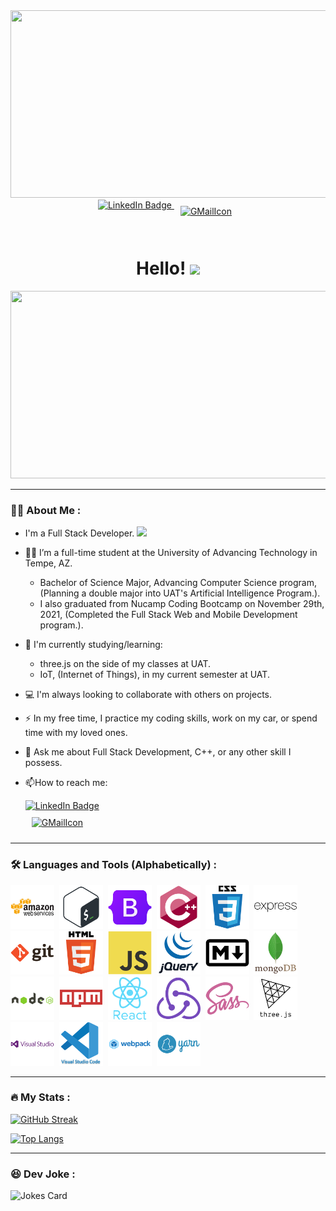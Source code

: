 <div id="header" align="center">
  <img src="https://media.giphy.com/media/4H3Ii5eLChYul9p7NL/giphy-downsized-large.gif" width="600" height="300"/>
  <div id="badges">
    <a href="https://www.linkedin.com/in/devftrejo/">
      <img src="https://img.shields.io/badge/LinkedIn-blue?style=for-the-badge&logo=linkedin&logoColor=white" alt="LinkedIn Badge"/>
    </a>
    <a href="mailto:devftrejo@gmail.com">
      <img src="https://cdn.jsdelivr.net/npm/simple-icons@v3/icons/gmail.svg" alt="GMailIcon" height="30" style="vertical-align:top; margin:10px">
    </a>
  </div>
  <img src="https://komarev.com/ghpvc/?username=devftrejo&style=flat-square&color=blue" alt=""/>
  <h1>
    Hello!
    <img src="https://media.giphy.com/media/hvRJCLFzcasrR4ia7z/giphy.gif" width="30px"/>
  </h1>
</div>

<div align="center">
  <img src="https://media.giphy.com/media/dWesBcTLavkZuG35MI/giphy.gif" width="600" height="300"/>
</div>

---

### :man_technologist: About Me :

- I'm a Full Stack Developer. <img src="https://media.giphy.com/media/RbDKaczqWovIugyJmW/giphy.gif" width="100">

- :man_student: I’m a full-time student at the University of Advancing Technology in Tempe, AZ.<br>
  - Bachelor of Science Major, Advancing Computer Science program, (Planning a double major into UAT's Artificial Intelligence Program.).<br>
  - I also graduated from Nucamp Coding Bootcamp on November 29th, 2021, (Completed the Full Stack Web and Mobile Development program.).

- :seedling: I'm currently studying/learning:<br>
  - three.js on the side of my classes at UAT.<br>
  - IoT, (Internet of Things), in my current semester at UAT.

- :computer: I'm always looking to collaborate with others on projects.

- :zap: In my free time, I practice my coding skills, work on my car, or spend time with my loved ones.

- :speech_balloon: Ask me about Full Stack Development, C++, or any other skill I possess.

- :mailbox:How to reach me:
  <div id="badges">
    <a href="https://www.linkedin.com/in/devftrejo/">
      <img src="https://img.shields.io/badge/LinkedIn-blue?style=for-the-badge&logo=linkedin&logoColor=white" alt="LinkedIn Badge"/>
    </a>
    <br>
    <a href="mailto:devftrejo@gmail.com">
      <img src="https://cdn.jsdelivr.net/npm/simple-icons@v3/icons/gmail.svg" alt="GMailIcon" height="30" style="vertical-align:top; margin:10px">
    </a>
  </div>

---

### :hammer_and_wrench: Languages and Tools (Alphabetically) :

<div>
  <img src="https://github.com/devicons/devicon/blob/master/icons/amazonwebservices/amazonwebservices-original-wordmark.svg" title="AWS" alt="AWS" width="70"         height="70"/>&nbsp;
  <img src="https://github.com/devicons/devicon/blob/master/icons/bash/bash-original.svg" title="Bash" alt="Bash" width="70" height="70"/>&nbsp;
  <img src="https://github.com/devicons/devicon/blob/master/icons/bootstrap/bootstrap-original.svg" title="Bootstrap" alt="Bootstrap" width="70" height="70"/>&nbsp;
  <img src="https://github.com/devicons/devicon/blob/master/icons/cplusplus/cplusplus-original.svg" title="CPlusPlus" alt="CPlusPlus" width="70" height="70"/>&nbsp;
  <img src="https://github.com/devicons/devicon/blob/master/icons/css3/css3-original-wordmark.svg" title="CSS" alt="CSS" width="70" height="70"/>&nbsp;
  <img src="https://github.com/devicons/devicon/blob/master/icons/express/express-original-wordmark.svg" title="express" alt="express" width="70" height="70"/>&nbsp;
  <img src="https://github.com/devicons/devicon/blob/master/icons/git/git-original-wordmark.svg" title="git" alt="git" width="70" height="70"/>&nbsp;
  <img src="https://github.com/devicons/devicon/blob/master/icons/html5/html5-original-wordmark.svg" title="html" alt="html" width="70" height="70"/>&nbsp;
  <img src="https://github.com/devicons/devicon/blob/master/icons/javascript/javascript-original.svg" title="JavaScript" alt="JavaScript" width="70" height="70"/>&nbsp;
  <img src="https://github.com/devicons/devicon/blob/master/icons/jquery/jquery-original-wordmark.svg" title="Jquery" alt="Jquery" width="70" height="70"/>&nbsp;
  <img src="https://github.com/devicons/devicon/blob/master/icons/markdown/markdown-original.svg" title="markdown" alt="markdown" width="70" height="70"/>&nbsp;
  <img src="https://github.com/devicons/devicon/blob/master/icons/mongodb/mongodb-original-wordmark.svg" title="MongoDB" alt="MongoDB" width="70" height="70"/>&nbsp;
  <img src="https://github.com/devicons/devicon/blob/master/icons/nodejs/nodejs-original-wordmark.svg" title="NodeJS" alt="NodeJS" width="70" height="70"/>&nbsp;
  <img src="https://github.com/devicons/devicon/blob/master/icons/npm/npm-original-wordmark.svg" title="npm" alt="npm" width="70" height="70"/>&nbsp;
  <img src="https://github.com/devicons/devicon/blob/master/icons/react/react-original-wordmark.svg" title="React" alt="React" width="70" height="70"/>&nbsp;
  <img src="https://github.com/devicons/devicon/blob/master/icons/redux/redux-original.svg" title="Redux" alt="Redux" width="70" height="70"/>&nbsp;
  <img src="https://github.com/devicons/devicon/blob/master/icons/sass/sass-original.svg" title="Sass" alt="Sass" width="70" height="70"/>&nbsp;
  <img src="https://github.com/devicons/devicon/blob/master/icons/threejs/threejs-original-wordmark.svg" title="threejs" alt="threejs" width="70" height="70"/>&nbsp;
  <img src="https://github.com/devicons/devicon/blob/master/icons/visualstudio/visualstudio-plain-wordmark.svg" title="VisualStudio" alt="VisualStudio" width="70" height="70"/>&nbsp;
  <img src="https://github.com/devicons/devicon/blob/master/icons/vscode/vscode-original-wordmark.svg" title="VSCode" alt="VSCode" width="70" height="70"/>&nbsp;
  <img src="https://github.com/devicons/devicon/blob/master/icons/webpack/webpack-original-wordmark.svg" title="webpack" alt="webpack" width="70" height="70"/>&nbsp;
  <img src="https://github.com/devicons/devicon/blob/master/icons/yarn/yarn-original-wordmark.svg" title="Yarn" alt="Yarn" width="70" height="70"/>&nbsp;
</div>

---

### :fire: My Stats :

[![GitHub Streak](http://github-readme-streak-stats.herokuapp.com?user=devftrejo&theme=dark&background=000000)](https://git.io/streak-stats)

[![Top Langs](https://github-readme-stats.vercel.app/api/top-langs/?username=devftrejo&layout=compact&theme=vision-friendly-dark)](https://github.com/anuraghazra/github-readme-stats)

---

### :laughing: Dev Joke :

<!-- Markdown -->

![Jokes Card](https://readme-jokes.vercel.app/api?theme=gradientBlue)
